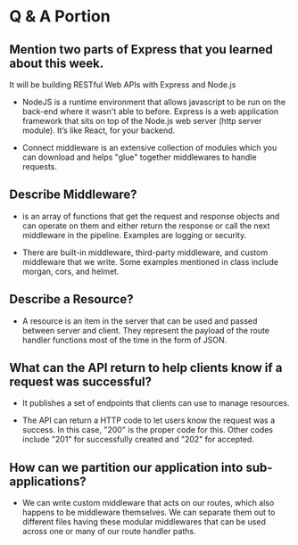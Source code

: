 # Q & A Portion

## Mention two parts of Express that you learned about this week.
It will be building RESTful Web APIs with Express and Node.js

- NodeJS is a runtime environment that allows javascript to be run on the back-end where it wasn't able to before. Express is a web application framework that sits on top of the Node.js web server (http server module). It’s like React, for your backend.

- Connect middleware is an extensive collection of modules which you can download and helps "glue" together middlewares to handle requests.


## Describe Middleware?
- is an array of functions that get the request and response objects and can operate on them and either return the response or call the next middleware in the pipeline. Examples are logging or security.

- There are built-in middleware, third-party middleware, and custom middleware that we write. Some examples mentioned in class include morgan, cors, and helmet.


## Describe a Resource?
- A resource is an item in the server that can be used and passed between server and client. They represent the payload of the route handler functions most of the time in the form of JSON.


## What can the API return to help clients know if a request was successful?
- It publishes a set of endpoints that clients can use to manage resources.

- The API can return a HTTP code to let users know the request was a success. In this case, "200" is the proper code for this. Other codes include "201" for successfully created and "202" for accepted.


## How can we partition our application into sub-applications?
- We can write custom middleware that acts on our routes, which also happens to be middleware themselves. We can separate them out to different files having these modular middlewares that can be used across one or many of our route handler paths.